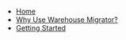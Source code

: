 <!-- docs/_sidebar.md -->

- [Home](./readme.md)
- [Why Use Warehouse Migrator?](./why-warehousemigrator.md)
- [Getting Started](./getting-started.md)